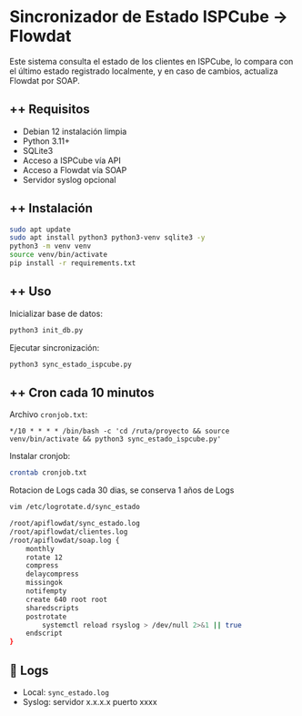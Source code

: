
# Sincronizador de Estado ISPCube → Flowdat

Este sistema consulta el estado de los clientes en ISPCube, lo compara con el último estado registrado localmente, y en caso de cambios, actualiza Flowdat por SOAP.

## ++ Requisitos
- Debian 12 instalación limpia
- Python 3.11+
- SQLite3
- Acceso a ISPCube vía API
- Acceso a Flowdat vía SOAP
- Servidor syslog opcional

## ++ Instalación

```bash
sudo apt update
sudo apt install python3 python3-venv sqlite3 -y
python3 -m venv venv
source venv/bin/activate
pip install -r requirements.txt
```

## ++ Uso

Inicializar base de datos:

```bash
python3 init_db.py
```

Ejecutar sincronización:

```bash
python3 sync_estado_ispcube.py
```

## ++ Cron cada 10 minutos

Archivo `cronjob.txt`:
```cron
*/10 * * * * /bin/bash -c 'cd /ruta/proyecto && source venv/bin/activate && python3 sync_estado_ispcube.py'
```

Instalar cronjob:

```bash
crontab cronjob.txt
```

Rotacion de Logs cada 30 dias, se conserva 1 años de Logs

```bash
vim /etc/logrotate.d/sync_estado

/root/apiflowdat/sync_estado.log
/root/apiflowdat/clientes.log
/root/apiflowdat/soap.log {
    monthly
    rotate 12
    compress
    delaycompress
    missingok
    notifempty
    create 640 root root
    sharedscripts
    postrotate
        systemctl reload rsyslog > /dev/null 2>&1 || true
    endscript
}

```

## 📄 Logs

- Local: `sync_estado.log`
- Syslog: servidor x.x.x.x puerto xxxx
